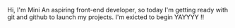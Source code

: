 Hi, I'm Mini
An aspiring front-end developer, so today I'm getting ready with git and github to launch my projects.
I'm exicted to begin YAYYYY !!